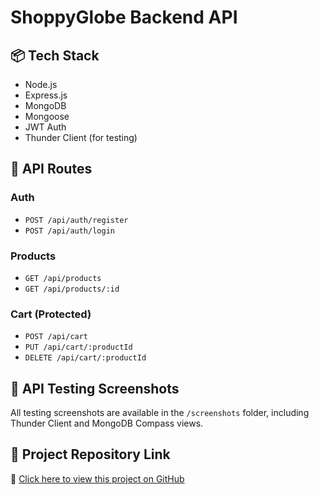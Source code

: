 # ShoppyGlobe Backend API

## 📦 Tech Stack
- Node.js
- Express.js
- MongoDB
- Mongoose
- JWT Auth
- Thunder Client (for testing)

## 🔗 API Routes

### Auth
- `POST /api/auth/register`
- `POST /api/auth/login`

### Products
- `GET /api/products`
- `GET /api/products/:id`

### Cart (Protected)
- `POST /api/cart`
- `PUT /api/cart/:productId`
- `DELETE /api/cart/:productId`

## 🧪 API Testing Screenshots
All testing screenshots are available in the `/screenshots` folder, including Thunder Client and MongoDB Compass views.
## 📎 Project Repository Link

🔗 [Click here to view this project on GitHub](https://github.com/NikhilYadava0/shoppyglobe-backend)


